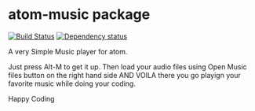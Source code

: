 # atom-music package
[![Build Status](https://github.com/sdinesh86/atom-music/workflows/Build/badge.svg)](https://github.com/sdinesh86/atom-music/actions)
[![Dependency status](https://david-dm.org/sdinesh86/atom-music.svg)](https://david-dm.org/sdinesh86/atom-music)

A very Simple Music player for atom.

Just press Alt-M to get it up.
Then load your audio files using Open Music files button on the right hand side AND VOILA there you go playign your favorite music while doing your coding.

Happy Coding
